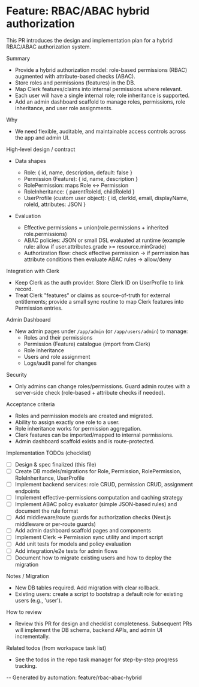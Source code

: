 # Feature: RBAC/ABAC hybrid authorization

This PR introduces the design and implementation plan for a hybrid RBAC/ABAC authorization system.

Summary
- Provide a hybrid authorization model: role-based permissions (RBAC) augmented with attribute-based checks (ABAC).
- Store roles and permissions (features) in the DB.
- Map Clerk features/claims into internal permissions where relevant.
- Each user will have a single internal role; role inheritance is supported.
- Add an admin dashboard scaffold to manage roles, permissions, role inheritance, and user role assignments.

Why
- We need flexible, auditable, and maintainable access controls across the app and admin UI.

High-level design / contract
- Data shapes
  - Role: { id, name, description, default: false }
  - Permission (Feature): { id, name, description }
  - RolePermission: maps Role <-> Permission
  - RoleInheritance: { parentRoleId, childRoleId }
  - UserProfile (custom user object): { id, clerkId, email, displayName, roleId, attributes: JSON }

- Evaluation
  - Effective permissions = union(role.permissions + inherited role.permissions)
  - ABAC policies: JSON or small DSL evaluated at runtime (example rule: allow if user.attributes.grade >= resource.minGrade)
  - Authorization flow: check effective permission -> if permission has attribute conditions then evaluate ABAC rules -> allow/deny

Integration with Clerk
- Keep Clerk as the auth provider. Store Clerk ID on UserProfile to link record.
- Treat Clerk "features" or claims as source-of-truth for external entitlements; provide a small sync routine to map Clerk features into Permission entries.

Admin Dashboard
- New admin pages under `/app/admin` (or `/app/users/admin`) to manage:
  - Roles and their permissions
  - Permission (Feature) catalogue (import from Clerk)
  - Role inheritance
  - Users and role assignment
  - Logs/audit panel for changes

Security
- Only admins can change roles/permissions. Guard admin routes with a server-side check (role-based + attribute checks if needed).

Acceptance criteria
- Roles and permission models are created and migrated.
- Ability to assign exactly one role to a user.
- Role inheritance works for permission aggregation.
- Clerk features can be imported/mapped to internal permissions.
- Admin dashboard scaffold exists and is route-protected.

Implementation TODOs (checklist)

- [ ] Design & spec finalized (this file)
- [ ] Create DB models/migrations for Role, Permission, RolePermission, RoleInheritance, UserProfile
- [ ] Implement backend services: role CRUD, permission CRUD, assignment endpoints
- [ ] Implement effective-permissions computation and caching strategy
- [ ] Implement ABAC policy evaluator (simple JSON-based rules) and document the rule format
- [ ] Add middleware/route guards for authorization checks (Next.js middleware or per-route guards)
- [ ] Add admin dashboard scaffold pages and components
- [ ] Implement Clerk -> Permission sync utility and import script
- [ ] Add unit tests for models and policy evaluation
- [ ] Add integration/e2e tests for admin flows
- [ ] Document how to migrate existing users and how to deploy the migration

Notes / Migration
- New DB tables required. Add migration with clear rollback.
- Existing users: create a script to bootstrap a default role for existing users (e.g., 'user').

How to review
- Review this PR for design and checklist completeness. Subsequent PRs will implement the DB schema, backend APIs, and admin UI incrementally.

Related todos (from workspace task list)
- See the todos in the repo task manager for step-by-step progress tracking.

--
Generated by automation: feature/rbac-abac-hybrid
